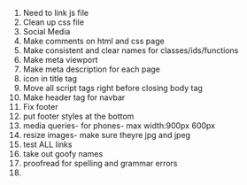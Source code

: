 1.  Need to link js file
2.  Clean up css file
3.  Social Media  
4.  Make comments on html and css page
5.  Make consistent and clear names for classes/ids/functions
6.  Make meta viewport
7.  Make meta description for each page
8.  icon in title tag
9.  Move all script tags right before closing body tag
10. Make header tag for navbar
11. Fix footer
12. put footer styles at the bottom
13. media queries- for phones- max width:900px  600px
14. resize images- make sure theyre jpg and jpeg
15. test ALL links
16. take out goofy names
17. proofread for spelling and grammar errors
18. 
